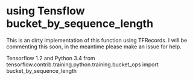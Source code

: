# using Tensflow bucket_by_sequence_length

This is an dirty implementation of this function using TFRecords. I will be commenting this soon, in the meantime please make an issue for help.

Tensorflow 1.2 and Python 3.4
from tensorflow.contrib.training.python.training.bucket_ops import bucket_by_sequence_length

